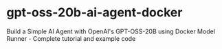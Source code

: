# gpt-oss-20b-ai-agent-docker
Build a Simple AI Agent with OpenAI's GPT-OSS-20B using Docker Model Runner - Complete tutorial and example code
